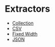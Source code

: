 # Extractors

* [Collection](Collection.md)
* [CSV](Csv.md)
* [Fixed Width](FixedWidth.md)
* [JSON](Json.md)
